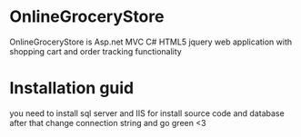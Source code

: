 # OnlineGroceryStore
OnlineGroceryStore is Asp.net MVC C# HTML5 jquery web application with shopping cart and order tracking functionality

# Installation guid
you need to install sql server and IIS for install source code and database after that change connection string and go green <3
